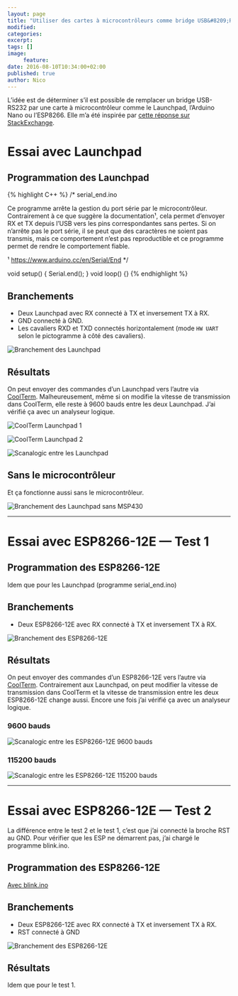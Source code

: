 ```yaml
---
layout: page
title: "Utiliser des cartes à microcontrôleurs comme bridge USB&#8209;RS232"
modified:
categories:
excerpt:
tags: []
image:
     feature:
date: 2016-08-10T10:34:00+02:00
published: true
author: Nico
---
```


L’idée est de déterminer s’il est possible de remplacer un bridge USB-RS232 par une carte à microcontrôleur comme le Launchpad, l’Arduino Nano ou l’ESP8266. Elle m’a été inspirée par [cette réponse sur StackExchange][0].

# Essai avec Launchpad

## Programmation des Launchpad

{% highlight C++ %}
/*
  serial_end.ino

  Ce programme arrête la gestion du port série par le
  microcontrôleur. Contrairement à ce que suggère la
  documentation¹, cela permet d’envoyer RX et TX depuis l’USB vers
  les pins correspondantes sans pertes. Si on n’arrête pas
  le port série, il se peut que des caractères ne soient pas
  transmis, mais ce comportement n’est pas reproductible et ce
  programme permet de rendre le comportement fiable.

  ¹ https://www.arduino.cc/en/Serial/End
*/

void setup()
  { Serial.end(); }
void loop()
  {}
{% endhighlight %}

## Branchements

- Deux Launchpad avec RX connecté à TX et inversement TX à RX.
- GND connecté à GND.
- Les cavaliers RXD et TXD connectés horizontalement (mode `HW UART` selon le pictogramme à côté des cavaliers).

![Branchement des Launchpad](/files/2016-08-10-usb-rs232_bridge_microcontroleurs/branchement_launchpad_lowres.jpg)

## Résultats

On peut envoyer des commandes d’un Launchpad vers l’autre via [CoolTerm][1]. Malheureusement, même si on modifie la vitesse de transmission dans CoolTerm, elle reste à 9600 bauds entre les deux Launchpad. J’ai vérifié ça avec un analyseur logique.

![CoolTerm Launchpad 1](/files/2016-08-10-usb-rs232_bridge_microcontroleurs/coolterm_launchpad_1.png)

![CoolTerm Launchpad 2](/files/2016-08-10-usb-rs232_bridge_microcontroleurs/coolterm_launchpad_2.png)

![Scanalogic entre les Launchpad](/files/2016-08-10-usb-rs232_bridge_microcontroleurs/acquisition_launchpad.png)

## Sans le microcontrôleur

Et ça fonctionne aussi sans le microcontrôleur.

![Branchement des Launchpad sans MSP430](/files/2016-08-10-usb-rs232_bridge_microcontroleurs/branchement_launchpad_sans_msp430_lowres.jpg)

[0]: http://arduino.stackexchange.com/questions/18575/send-at-commands-to-esp8266-from-arduino-uno-via-a-softwareserial-port/18614#18614
[1]: http://freeware.the-meiers.org/

---

# Essai avec ESP8266-12E — Test 1

## Programmation des ESP8266-12E

Idem que pour les Launchpad (programme serial_end.ino)

## Branchements

- Deux ESP8266-12E avec RX connecté à TX et inversement TX à RX.

![Branchement des ESP8266-12E](/files/2016-08-10-usb-rs232_bridge_microcontroleurs/branchement_esp8266-12E_test1_lowres.jpg)

## Résultats

On peut envoyer des commandes d’un ESP8266-12E vers l’autre via [CoolTerm][1]. Contrairement aux Launchpad, on peut modifier la vitesse de transmission dans CoolTerm et la vitesse de transmission entre les deux ESP8266-12E change aussi. Encore une fois j’ai vérifié ça avec un analyseur logique.

### 9600 bauds

![Scanalogic entre les ESP8266-12E 9600 bauds](/files/2016-08-10-usb-rs232_bridge_microcontroleurs/acquisition_esp8266-12E_9600.png)

### 115200 bauds

![Scanalogic entre les ESP8266-12E 115200 bauds](/files/2016-08-10-usb-rs232_bridge_microcontroleurs/acquisition_esp8266-12E_115200.png)

---

# Essai avec ESP8266-12E — Test 2

La différence entre le test 2 et le test 1, c’est que j’ai connecté la broche RST au GND. Pour vérifier que les ESP ne démarrent pas, j’ai chargé le programme blink.ino.

## Programmation des ESP8266-12E

[Avec blink.ino](https://github.com/NicHub/ouilogique-ESP8266-Arduino/blob/master/blink/blink.ino)

## Branchements

- Deux ESP8266-12E avec RX connecté à TX et inversement TX à RX.
- RST connecté à GND

![Branchement des ESP8266-12E](/files/2016-08-10-usb-rs232_bridge_microcontroleurs/branchement_esp8266-12E_test2_lowres.jpg)

## Résultats

Idem que pour le test 1.

